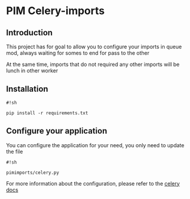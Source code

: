 # PIM Celery-imports #

## Introduction ##

This project has for goal to allow you to configure your imports in queue mod, always waiting for somes to end for pass to the other

At the same time, imports that do not required any other imports will be lunch in other worker

## Installation ##


```
#!sh

pip install -r requirements.txt
```

## Configure your application ##

You can configure the application for your need, you only need to update the file 


```
#!sh

pimimports/celery.py
```

For more information about the configuration, please refer to the [celery docs](http://celery.readthedocs.org/en/latest/configuration.html)